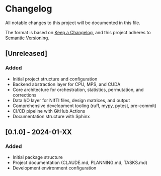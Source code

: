 # Changelog

All notable changes to this project will be documented in this file.

The format is based on [Keep a Changelog](https://keepachangelog.com/en/1.0.0/),
and this project adheres to [Semantic Versioning](https://semver.org/spec/v2.0.0.html).

## [Unreleased]

### Added
- Initial project structure and configuration
- Backend abstraction layer for CPU, MPS, and CUDA
- Core architecture for orchestration, statistics, permutation, and corrections
- Data I/O layer for NIfTI files, design matrices, and output
- Comprehensive development tooling (ruff, mypy, pytest, pre-commit)
- CI/CD pipeline with GitHub Actions
- Documentation structure with Sphinx

## [0.1.0] - 2024-01-XX

### Added
- Initial package structure
- Project documentation (CLAUDE.md, PLANNING.md, TASKS.md)
- Development environment configuration
